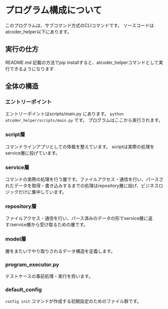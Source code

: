 # プログラム構成について

このプログラムは、サブコマンド方式のCLIコマンドです。
ソースコードはatcoder_helper以下にあります。

## 実行の仕方

README.md 記載の方法でpip installすると、atcoder_helperコマンドとして実行できるようになります.

## 全体の構造

### エントリーポイント

エントリーポイントはscripts/main.py にあります。 `python atcoder_helper/scripts/main.py` です。
プログラムはここから実行されます。

### script層

コマンドラインアプリとしての体裁を整えています。
scriptは実際の処理をservice層に投げています。

### service層

コマンドの実際の処理を行う層です。ファイルアクセス・通信を行い、パースされたデータを取得・書き込みするまでの処理はrepository層に投げ、ビジネスロジックだけに集中しています。

### repository層

ファイルアクセス・通信を行い、パース済みのデータの形でservice層に返す/service層から受け取るための層です。

### model層

層をまたいでやり取りされるデータ構造を定義します。

### program_executor.py

テストケースの事前処理・実行を担います。

### default_config

`config init` コマンドが作成する初期設定のためのファイル群です。

